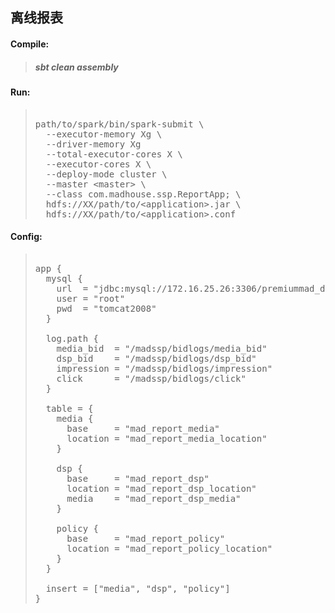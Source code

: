 ## 离线报表

#### Compile: 
> #####  sbt clean assembly

#### Run:
> <pre> 
> path/to/spark/bin/spark-submit \
>   --executor-memory Xg \
>   --driver-memory Xg
>   --total-executor-cores X \
>   --executor-cores X \
>   --deploy-mode cluster \
>   --master &lt;master&gt; \
>   --class com.madhouse.ssp.ReportApp; \
>   hdfs://XX/path/to/&lt;application&gt;.jar \
>   hdfs://XX/path/to/&lt;application&gt.conf
> </pre>

#### Config:
> <pre> 
> app {
>   mysql {
>     url  = "jdbc:mysql://172.16.25.26:3306/premiummad_dev?useUnicode=true&characterEncoding=utf8&autoReconnect=true"
>     user = "root"
>     pwd  = "tomcat2008"
>   }
> 
>   log.path {
>     media_bid  = "/madssp/bidlogs/media_bid"
>     dsp_bid    = "/madssp/bidlogs/dsp_bid"
>     impression = "/madssp/bidlogs/impression"
>     click      = "/madssp/bidlogs/click"
>   }
> 
>   table = {
>     media {
>       base     = "mad_report_media"
>       location = "mad_report_media_location"
>     }
> 
>     dsp {
>       base     = "mad_report_dsp"
>       location = "mad_report_dsp_location"
>       media    = "mad_report_dsp_media"
>     }
> 
>     policy {
>       base     = "mad_report_policy"
>       location = "mad_report_policy_location"
>     }
>   }
>  
>   insert = ["media", "dsp", "policy"]
> }
> </pre>